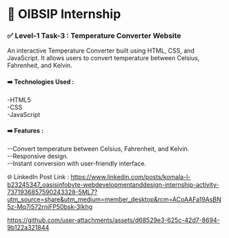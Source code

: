 # 🚀 OIBSIP Internship

### ✅ Level-1 Task-3 : Temperature Converter Website <br/>
An interactive Temperature Converter built using HTML, CSS, and JavaScript. It allows users to convert temperature between Celsius, Fahrenheit, and Kelvin.<br/>

#### ➡️ Technologies Used :<br/>
-HTML5<br/>
-CSS<br/>
-JavaScript<br/>

#### ➡️ Features :<br/>
--Convert temperature between Celsius, Fahrenheit, and Kelvin.<br/>
--Responsive design.<br/>
--Instant conversion with user-friendly interface.<br/>

🌐 LinkedIn Post Link : https://www.linkedin.com/posts/komala-l-b23245347_oasisinfobyte-webdevelopmentanddesign-internship-activity-7371936857590243328-5ML7?utm_source=share&utm_medium=member_desktop&rcm=ACoAAFa19AsBN5z-Mq7i572rnjFP50bsk-3Ikhg<br/>

https://github.com/user-attachments/assets/d68529e3-625c-42d7-8694-9b122a321844

